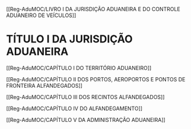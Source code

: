 
[[Reg-AduMOC/LIVRO I DA JURISDIÇÃO ADUANEIRA E DO CONTROLE ADUANEIRO DE VEÍCULOS]]

# TÍTULO I DA JURISDIÇÃO ADUANEIRA
[[Reg-AduMOC/CAPÍTULO I DO TERRITÓRIO ADUANEIRO]]

[[Reg-AduMOC/CAPÍTULO II DOS PORTOS, AEROPORTOS E PONTOS DE FRONTEIRA ALFANDEGADOS]]

[[Reg-AduMOC/CAPÍTULO III DOS RECINTOS ALFANDEGADOS]]

[[Reg-AduMOC/CAPÍTULO IV DO ALFANDEGAMENTO]]

[[Reg-AduMOC/CAPÍTULO V DA ADMINISTRAÇÃO ADUANEIRA]]